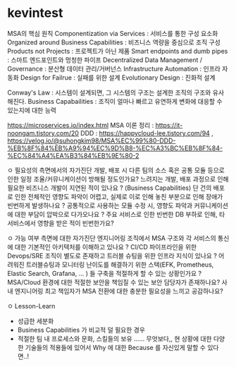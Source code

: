 # kevintest
MSA의 핵심 원칙
Componentization via Services : 서비스를 통한 구성 요소화
Organized around Business Capabilities : 비즈니스 역량을 중심으로 조직 구성
Products not Projects : 프로젝트가 아닌 제품
Smart endpoints and dumb pipes : 스마트 엔드포인트와 멍청한 파이프
Decentralized Data Management / Governance : 분산형 데이터 관리/거버넌스
Infrastructure Automation : 인프라 자동화
Design for Failrue : 실패를 위한 설계
Evolutionary Design : 진화적 설계

Conway's Law : 시스템이 설계되면, 그 시스템의 구조는 설계한 조직의 구조와 유사해진다.
Business Capabailities : 조직이 얼마나 빠르고 유연하게 변화에 대응할 수 있는지에 대한 능력

https://microservices.io/index.html
MSA 이론 정리 : https://it-noongam.tistory.com/20
DDD : https://happycloud-lee.tistory.com/94 , https://velog.io/@suhongkim98/MSA%EC%99%80-DDD-%EB%8F%84%EB%A9%94%EC%9D%B8-%EC%A3%BC%EB%8F%84-%EC%84%A4%EA%B3%84%EB%9E%80-2

ㅇ 필요성의 측면에서의 자가진단
개발, 배포 시 다른 팀의 소스 혹은 공통 모듈 등으로 인한 일정 조율/커뮤니케이션이 방해될 정도인가요?
느려지는 개발, 배포 과정으로 인해 필요한 비즈니스 개발이 지연된 적이 있나요 ? (Business Capabilities)
단 건의 배포로 인한 전체적인 영향도 파악이 어렵고, 실제로 이로 인해 놓친 부분으로 인해 장애가 빈번하게 발생하나요 ?
공통적으로 사용하는 모듈 수정 시, 영향도 파악과 커뮤니케이션에 대한 부담이 압박으로 다가오나요 ?
주요 서비스로 인한 빈번한 DB 부하로 인해, 타 서비스에서 영향을 받은 적이 빈번한가요?

ㅇ 가능 여부 측면에 대한 자가진단
엔지니어링 조직에서 MSA 구조와 각 서비스의 통신에 대한 기본적인 아키텍처를 이해하고 있나요 ?
CI/CD 파이프라인을 위한 Devops/SRE 조직이 별도로 존재하고 트러블 슈팅을 위한 인프라 지식이 있나요 ?
어려워진 트러블슈팅과 모니터링 난이도를 해결하기 위한 스택(EFK, Prometheus, Elastic Search,
Grafana, ... ) 들 구축을 적절하게 할 수 있는 상황인가요 ?
MSA/Cloud 환경에 대한 적절한 보안을 책임질 수 있는 보안 담당자가 존재하나요?
사내 엔지니어링 최고 책임자가 MSA 전환에 대한 충분한 필요성을 느끼고 공감하나요?

ㅇ Lesson-Learn
- 성급한 세분화
- Business Capabilities 가 비교적 덜 필요한 경우
- 적절한 팀 내 프로세스와 문화, 스킬들의 보유
......
무엇보다,, 현 상황에 대한 다양한 기술들의 적용들에 있어서 Why 에 대한 Because 를 자신있게 말할 수 있다면..!
